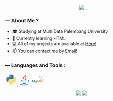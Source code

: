 <p align="center">
    <img src="https://readme-typing-svg.herokuapp.com?color=0d8eceF&size=30&center=true&vCenter=true&width=550&height=70&lines=Hi,+I'm+Michelle+Graciela👋;Information+Systems+Student;">
</p

---

### — About Me ?
  
  - 🎓 Studying at Multi Data Palembang University
  - 🌱 Currently learning HTML
  - 💻 All of my projects are available at [Here!](github.com/MichelleGrc)
  - 📫 You can contact me by [Email!](mailto:michellegraciela@mhs.mdp.ac.id)
  
### — Languages and Tools :
<p align="left"> <a href="https://www.python.org" target="_blank" rel="noreferrer"> <img src="https://raw.githubusercontent.com/devicons/devicon/master/icons/python/python-original.svg" alt="python" width="40" height="40"/> </a><a href="https://www.java.com" target="_blank" rel="noreferrer"> <img src="https://raw.githubusercontent.com/devicons/devicon/master/icons/java/java-original.svg" alt="java" width="40" height="40"/> </a> <a href="https://www.mysql.com/" target="_blank" rel="noreferrer"> <img src="https://raw.githubusercontent.com/devicons/devicon/master/icons/mysql/mysql-original-wordmark.svg" alt="mysql" width="40" height="40"/> </a> </p>
  
  <div align="center">
        <a href="https://github.com/MichelleGrc/">
          <img src="https://img.shields.io/badge/GitHub-100000?style=for-the-badge&logo=github&logoColor=white">
        <a href="https://www.instagram.com/mgrclaa/">
          <img src="https://img.shields.io/badge/Instagram-E4405F?style=for-the-badge&logo=instagram&logoColor=white">
        </a>
  </div>

